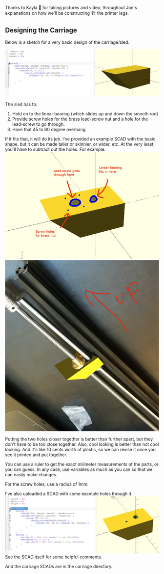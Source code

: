 Thanks to Kayla 🤘 for taking pictures and video, throughout Joe's explanations on how we'll be constructing 🏗️ the printer legs.

## Designing the Carriage

Below is a sketch for a very basic design of the carriage/sled.

![Rendered example carraige](carriage/rendered_carriage.png)

The sled has to:
  1. Hold on to the linear bearing (which slides up and down the smooth rod)
  2. Provide screw holes for the brass lead-screw nut and a hole for the lead-screw to go through.
  3. Have that 45 to 60 degree overhang.

If it fits that, it will do its job. I've provided an example SCAD with the basic shape, but it can be made taller or skinnier, or wider, etc. At the very least, you'll have to subtract out the holes. For example:
![Rendered example carraige with holes](carriage/carriage_w_example_holes.png)
![Carriage example in real life](carriage/carriage_irl.png)

Putting the two holes closer together is better than further apart, but they don't have to be too close together. Also, cool looking is better than not cool looking. And it's like 10 cents worth of plastic, so we can revise it once you see it printed and put together.

You can use a ruler to get the exact milimeter measurements of the parts, or you can guess. In any case, use variables as much as you can so that we can easily make changes.

For the screw holes, use a radius of 1mm.

I've also uploaded a SCAD with some example holes through it.
![Carriage with example holes](carriage/rendered_carriage_w_example_holes.png)
See the SCAD itself for some helpful comments.

And the carriage SCADs are in the carriage directory.
